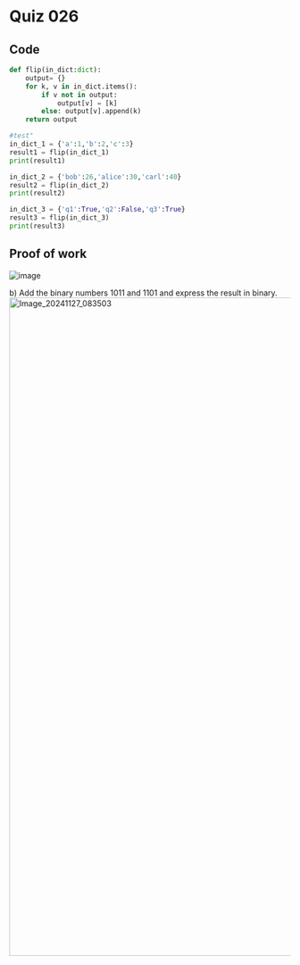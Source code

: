 # Quiz 026

## Code
```.py
def flip(in_dict:dict):
    output= {}
    for k, v in in_dict.items():
        if v not in output:
            output[v] = [k]
        else: output[v].append(k)
    return output

#test"
in_dict_1 = {'a':1,'b':2,'c':3}
result1 = flip(in_dict_1)
print(result1)

in_dict_2 = {'bob':26,'alice':30,'carl':40}
result2 = flip(in_dict_2)
print(result2)

in_dict_3 = {'q1':True,'q2':False,'q3':True}
result3 = flip(in_dict_3)
print(result3)
```
## Proof of work
![image](https://github.com/user-attachments/assets/80f1b739-c175-410f-833f-a9f60e4dc61b)

b) Add the binary numbers 1011 and 1101 and express the result in binary.
<img width="1180" alt="Image_20241127_083503" src="https://github.com/user-attachments/assets/47e19ef1-5ed8-42f1-9d8f-0c768f81b314">
